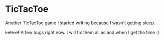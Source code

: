 # TicTacToe

Another TicTacToe game I started writing because I wasn't getting sleep.

<strike>Lots of</strike> A few bugs right now. I will fix them all as and when I get the time :)
